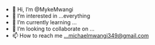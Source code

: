 - 👋 Hi, I’m @MykeMwangi
- 👀 I’m interested in ...everything
- 🌱 I’m currently learning ...
- 💞️ I’m looking to collaborate on ...
- 📫 How to reach me ...michaelmwangi349@gmail.com

<!---
MykeMwangi/MykeMwangi is a ✨ special ✨ repository because its `README.md` (this file) appears on your GitHub profile.
You can click the Preview link to take a look at your changes.
--->
